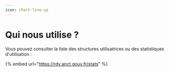 ```yaml
---
icon: chart-line-up
---
```


# Qui nous utilise ?

Vous pouvez consulter la liste des structures utilisatrices ou des statistiques d'utilisation :&#x20;

{% embed url="https://rdv.anct.gouv.fr/stats" %}

